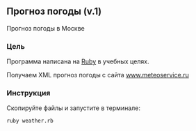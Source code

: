 ## Прогноз погоды (v.1)
Прогноз погоды в Москве

### Цель
Программа написана на [Ruby](https://ru.wikipedia.org/wiki/Ruby) в учебных целях.

Получаем XML прогноз погоды с сайта www.meteoservice.ru

### Инструкция
Скопируйте файлы и запустите в терминале:
```
ruby weather.rb
```
